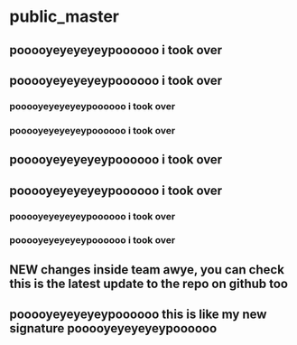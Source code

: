 # public_master

## pooooyeyeyeyeypoooooo i took over

## pooooyeyeyeyeypoooooo i took over

### pooooyeyeyeyeypoooooo i took over

### pooooyeyeyeyeypoooooo i took over

## pooooyeyeyeyeypoooooo i took over

## pooooyeyeyeyeypoooooo i took over

### pooooyeyeyeyeypoooooo i took over

### pooooyeyeyeyeypoooooo i took over


## NEW changes inside team awye, you can check this is the latest update to the repo on github too

## pooooyeyeyeyeypoooooo this is like my new signature pooooyeyeyeyeypoooooo
